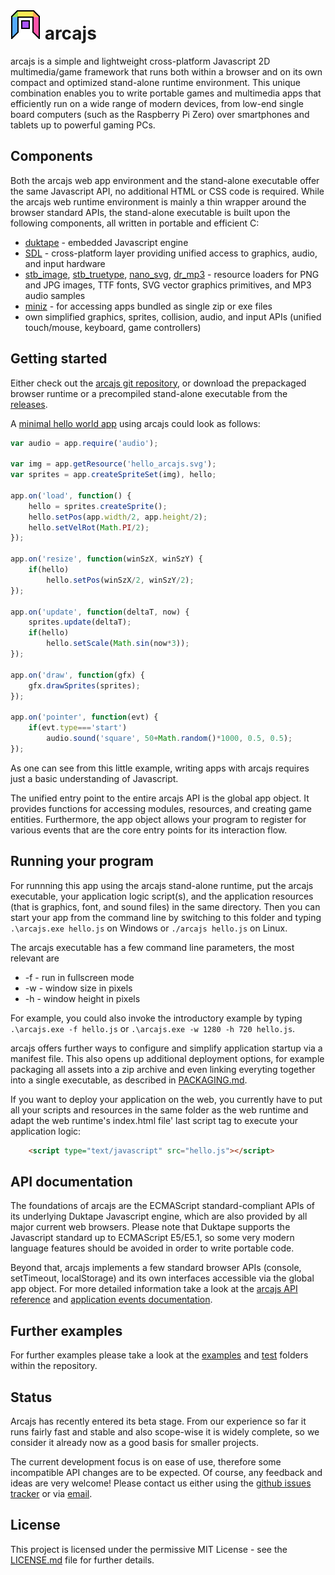# ![](doc/arcajs.png "arcajs logo") arcajs

arcajs is a simple and lightweight cross-platform Javascript 2D multimedia/game
framework that runs both within a browser and on its own compact and optimized
stand-alone runtime environment. This unique combination enables you to write
portable games and multimedia apps that efficiently run on a wide range of
modern devices, from low-end single board computers (such as the Raspberry Pi
Zero) over smartphones and tablets up to powerful gaming PCs.

## Components

Both the arcajs web app environment and the stand-alone executable offer the
same Javascript API, no additional HTML or CSS code is required. While the
arcajs web runtime environment is mainly a thin wrapper around the browser
standard APIs, the stand-alone executable is built upon the following
components, all written in portable and efficient C:

- [duktape](https://duktape.org) - embedded Javascript engine
- [SDL](https://libsdl.org) - cross-platform layer providing unified access to
  graphics, audio, and input hardware
- [stb\_image](https://github.com/nothings/stb),
  [stb\_truetype](https://github.com/nothings/stb),
  [nano\_svg](https://github.com/memononen/nanosvg),
  [dr\_mp3](https://github.com/mackron/dr_libs/blob/master/dr_mp3.h) - resource
  loaders for PNG and JPG images, TTF fonts, SVG vector graphics primitives, and
  MP3 audio samples
- [miniz](https://github.com/richgel999/miniz) - for accessing apps bundled as
  single zip or exe files
- own simplified graphics, sprites, collision, audio, and input APIs
  (unified touch/mouse, keyboard, game controllers)

## Getting started

Either check out the [arcajs git repository](https://github.com/eludi/arcajs),
or download the prepackaged browser runtime or a precompiled stand-alone
executable from the [releases](https://github.com/eludi/arcajs/releases/latest).

A [minimal hello world app](https://eludi.github.io/arcajs/js/) using arcajs
could look as follows:

```javascript
var audio = app.require('audio');

var img = app.getResource('hello_arcajs.svg');
var sprites = app.createSpriteSet(img), hello;

app.on('load', function() {
    hello = sprites.createSprite();
    hello.setPos(app.width/2, app.height/2);
    hello.setVelRot(Math.PI/2);
});

app.on('resize', function(winSzX, winSzY) {
    if(hello)
        hello.setPos(winSzX/2, winSzY/2);
});

app.on('update', function(deltaT, now) {
    sprites.update(deltaT);
    if(hello)
        hello.setScale(Math.sin(now*3));
});

app.on('draw', function(gfx) {
    gfx.drawSprites(sprites);
});

app.on('pointer', function(evt) {
    if(evt.type==='start')
        audio.sound('square', 50+Math.random()*1000, 0.5, 0.5);
});
```

As one can see from this little example, writing apps with arcajs requires just
a basic understanding of Javascript.

The unified entry point to the entire arcajs API is the global app object. It
provides functions for accessing modules, resources, and creating game
entities. Furthermore, the app object allows your program to register for
various events that are the core entry points for its interaction flow.

## Running your program

For runnning this app using the arcajs stand-alone runtime, put the arcajs
executable, your application logic script(s), and the application resources
(that is graphics, font, and sound files) in the same directory. Then you can
start your app from the command line by switching to this folder and typing
`.\arcajs.exe hello.js` on Windows or `./arcajs hello.js` on Linux.

The arcajs executable has a few command line parameters, the most relevant are

- -f - run in fullscreen mode
- -w - window size in pixels
- -h - window height in pixels

For example, you could also invoke the introductory example by typing
`.\arcajs.exe -f hello.js` or `.\arcajs.exe -w 1280 -h 720 hello.js`.

arcajs offers further ways to configure and simplify application startup via a
manifest file. This also opens up additional deployment options, for example 
packaging all assets into a zip archive and even linking everyting together
into a single executable, as described in [PACKAGING.md](doc/PACKAGING.md).

If you want to deploy your application on the web, you currently have to put all
your scripts and resources in the same folder as the web runtime and adapt the
web runtime's index.html file' last script tag to execute your application
logic:

```html
	<script type="text/javascript" src="hello.js"></script>
```

## API documentation

The foundations of arcajs are the ECMAScript standard-compliant APIs of its
underlying Duktape Javascript engine, which are also provided by all major
current web browsers. Please note that Duktape supports the Javascript standard
up to ECMAScript E5/E5.1, so some very modern language features should be
avoided in order to write portable code.

Beyond that, arcajs implements a few standard browser APIs (console, setTimeout,
localStorage) and its own interfaces accessible via the global app object. For
more detailed information take a look at the [arcajs API reference](doc/API.md)
and [application events documentation](doc/EVENTS.md).

## Further examples

For further examples please take a look at the [examples](https://github.com/eludi/arcajs/tree/master/examples)
and [test](https://github.com/eludi/arcajs/tree/master/test) folders within
the repository.

## Status

Arcajs has recently entered its beta stage. From our experience so far it runs
fairly fast and stable and also scope-wise it is widely complete, so we consider
it already now as a good basis for smaller projects.

The current development focus is on ease of use, therefore some incompatible API changes are to be expected. Of course, any feedback and ideas are very welcome!
Please contact us either using the
[github issues tracker](https://github.com/eludi/arcajs/issues/new) or via
[email](mailto:arcajs$AT$eludi.net).

## License

This project is licensed under the permissive MIT License - see the
[LICENSE.md](LICENSE.md) file for further details.
